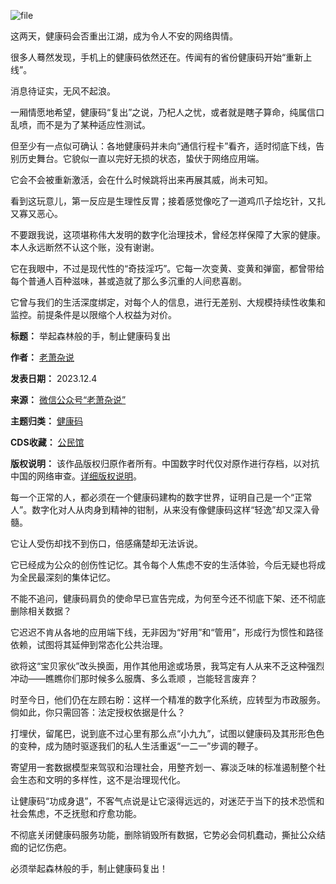 ![file](https://chinadigitaltimes.net/chinese/files/2023/12/image-1701678330031.png)


这两天，健康码会否重出江湖，成为令人不安的网络舆情。


很多人蓦然发现，手机上的健康码依然还在。传闻有的省份健康码开始“重新上线”。


消息待证实，无风不起浪。


一厢情愿地希望，健康码“复出”之说，乃杞人之忧，或者就是瞎子算命，纯属信口乱喷，而不是为了某种适应性测试。


但至少有一点似可确认：各地健康码并未向“通信行程卡”看齐，适时彻底下线，告别历史舞台。它貌似一直以完好无损的状态，蛰伏于网络应用端。


它会不会被重新激活，会在什么时候跳将出来再展其威，尚未可知。


看到这玩意儿，第一反应是生理性反胃；接着感觉像吃了一道鸡爪子烩圪针，又扎又寡又恶心。


不要跟我说，这项堪称伟大发明的数字化治理技术，曾经怎样保障了大家的健康。本人永远断然不认这个账，没有谢谢。


它在我眼中，不过是现代性的“奇技淫巧”。它每一次变黄、变黄和弹窗，都曾带给每个普通人百种滋味，甚或造就了那么多沉重的人间悲喜剧。


它曾与我们的生活深度绑定，对每个人的信息，进行无差别、大规模持续性收集和监控。前提条件是以限缩个人权益为对价。




**标题：** 举起森林般的手，制止健康码复出  

**作者：** [老萧杂说](https://chinadigitaltimes.net/space/老萧杂说)  

**发表日期：** 2023.12.4  

**来源：** [微信公众号“老萧杂说”](https://web.archive.org/web/https://mp.weixin.qq.com/s/UAnvB1TRhqcL42gRUhLdKg)  

**主题归类：** [健康码](https://chinadigitaltimes.net/space/健康码)  

**CDS收藏：** [公民馆](https://chinadigitaltimes.net/space/%E5%85%AC%E6%B0%91%E9%A6%86)  

**版权说明：** 该作品版权归原作者所有。中国数字时代仅对原作进行存档，以对抗中国的网络审查。[详细版权说明](https://chinadigitaltimes.net/chinese/copyright)。


每一个正常的人，都必须在一个健康码建构的数字世界，证明自己是一个“正常人”。数字化对人从肉身到精神的钳制，从来没有像健康码这样“轻逸”却又深入骨髓。


它让人受伤却找不到伤口，倍感痛楚却无法诉说。


它已经成为公众的创伤性记忆。其令每个人焦虑不安的生活体验，今后无疑也将成为全民最深刻的集体记忆。


不能不追问，健康码肩负的使命早已宣告完成，为何至今还不彻底下架、还不彻底删除相关数据？


它迟迟不肯从各地的应用端下线，无非因为“好用”和“管用”，形成行为惯性和路径依赖，试图将其延伸到常态化公共治理。


欲将这“宝贝家伙”改头换面，用作其他用途或场景，我笃定有人从来不乏这种强烈冲动——瞧瞧你们那时候多么服膺、多么乖顺 ，岂能轻言废弃？


时至今日，他们仍在左顾右盼：这样一个精准的数字化系统，应转型为市政服务。倘如此，你只需回答：法定授权依据是什么？


打埋伏，留尾巴，说到底不过心里有那么点“小九九”，试图以健康码及其形形色色的变种，成为随时驱逐我们的私人生活重返“一二一”步调的鞭子。


寄望用一套数据模型来驾驭和治理社会，用整齐划一、寡淡乏味的标准遏制整个社会生态和文明的多样性，这不是治理现代化。


让健康码“功成身退”，不客气点说是让它滚得远远的，对迷茫于当下的技术恐慌和社会焦虑，不乏抚慰和疗愈功能。


不彻底关闭健康码服务功能，删除销毁所有数据，它势必会伺机蠢动，撕扯公众结痂的记忆伤疤。


必须举起森林般的手，制止健康码复出！

